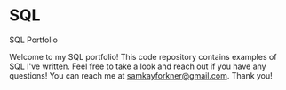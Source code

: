 # SQL
SQL Portfolio

Welcome to my SQL portfolio! This code repository contains examples of SQL I've written. Feel free to take a look and reach out if you have any questions! You can reach me at samkayforkner@gmail.com. Thank you! 
